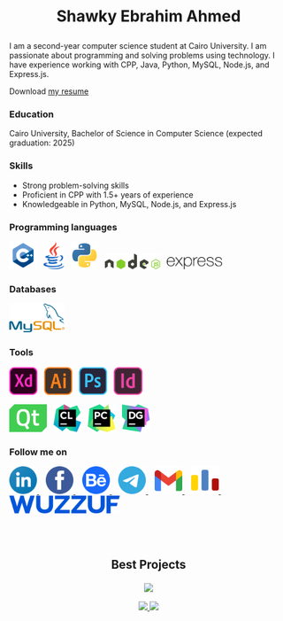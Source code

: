 # <p align="center">Shawky Ebrahim Ahmed</p>

I am a second-year computer science student at Cairo University. I am passionate about programming and solving problems using technology. I have experience working with CPP, Java, Python, MySQL, Node.js, and Express.js.

Download <a href="https://drive.google.com/drive/folders/1yJmOWWaRQpM32haB8CeXCOzK0_WC6o59?usp=share_link">my resume</a>

### Education
Cairo University, Bachelor of Science in Computer Science (expected graduation: 2025)

### Skills
*  Strong problem-solving skills
*  Proficient in CPP with 1.5+ years of experience
*  Knowledgeable in Python, MySQL, Node.js, and Express.js

### Programming languages

<p>
<img height="50" src="./icons/programming languages/cpp.svg">&nbsp;&nbsp;
<img height="50" src="./icons/programming languages/java.svg">&nbsp;&nbsp;
<img height="50" src="./icons/programming languages/python.svg">&nbsp;&nbsp;
<img width="100" src="./icons/programming languages/nodejs.svg">&nbsp;&nbsp;
<img width="100" src="./icons/programming languages/expressjs.svg">&nbsp;&nbsp;

</p>

### Databases

<p>
<img width="100" src="./icons/programming languages/mysql.svg">&nbsp;&nbsp;
</p>

### Tools
<p>
<img height="50" src="./icons/tools/design/xd.svg">&nbsp;&nbsp;
<img height="50" src="./icons/tools/design/illustrator.svg">&nbsp;&nbsp;
<img height="50" src="./icons/tools/design/photoshop.svg">&nbsp;&nbsp;
<img height="50" src="./icons/tools/design/indesign.svg">&nbsp;&nbsp;
</p>

<p>
<img height="50" src="./icons/tools/programming/qt.svg">&nbsp;&nbsp;
<img height="50" src="./icons/tools/programming/clion.svg">&nbsp;&nbsp;
<img height="50" src="./icons/tools/programming/pycharm.svg">&nbsp;&nbsp;
<img height="50" src="./icons/tools/programming/datagrip.svg">&nbsp;&nbsp;
</p>

### Follow me on
<p>
<a href="https://www.linkedin.com/in/shawkyebrahim2514/">
<img height="50" src="./icons/follow websites/linkedin.svg">
</a>
&nbsp;&nbsp;
<a href="https://www.facebook.com/shawky.ebrahim.ahmed/">
<img height="50" src="./icons/follow websites/facebook.svg">
</a>
&nbsp;&nbsp;
<a href="https://www.behance.net/shawkyebrahim2514">
<img height="50" src="./icons/follow websites/behance.svg">
</a>
&nbsp;&nbsp;
<a href="https://t.me/shawkyebrahim2514">
<img height="50" src="./icons/follow websites/telegram.svg">
</a>
&nbsp;&nbsp;
<a href="mailto:shawky.ebrahim2514@gmail.com">
<img height="50" src="./icons/follow websites/gmail.svg">
</a>
&nbsp;&nbsp;
<a href="https://codeforces.com/profile/shawkyebrahim">
<img height="50" src="./icons/follow websites/codeforces.svg">
</a>
  &nbsp;&nbsp;
<a href="https://wuzzuf.net/me/shawkyebrahim2514">
  <img width="200" src="./icons/follow websites/wuzzuf.svg">
</a>
</p>
</br> </br>

## <p align="center">Best Projects</p>

<p align="center">

<a href="https://github.com/shawkyebrahim2514/student-system-management">
<img src="https://github-readme-stats.vercel.app/api/pin/?username=shawkyebrahim2514&repo=Student-Database-Management&theme=vue-dark">
</a>
</p>

<p align="center">

<a href="https://github.com/shawkyebrahim2514/Banking-System">
<img src="https://github-readme-stats.vercel.app/api/pin/?username=shawkyebrahim2514&repo=Banking-System&theme=vue-dark">
</a>

<a href="https://github.com/shawkyebrahim2514/Dynamic-Array">
<img src="https://github-readme-stats.vercel.app/api/pin/?username=shawkyebrahim2514&repo=Dynamic-Array&theme=vue-dark">
</a>

</p>
